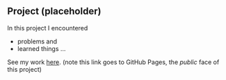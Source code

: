 ## Project (placeholder)

In this project I encountered
- problems
and
- learned things
...

See my work [here](https://leoneckert.github.io/cdv-student/projects/placeholder/Datazine/). (note this link goes to GitHub Pages, the *public* face of this project)
